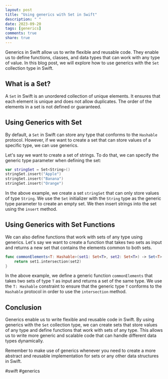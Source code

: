 ```yaml
---
layout: post
title: "Using generics with Set in Swift"
description: " "
date: 2023-09-20
tags: [generics]
comments: true
share: true
---
```


Generics in Swift allow us to write flexible and reusable code. They enable us to define functions, classes, and data types that can work with any type of value. In this blog post, we will explore how to use generics with the `Set` collection type in Swift.

## What is a Set?

A `Set` in Swift is an unordered collection of unique elements. It ensures that each element is unique and does not allow duplicates. The order of the elements in a set is not defined or guaranteed.

## Using Generics with Set

By default, a `Set` in Swift can store any type that conforms to the `Hashable` protocol. However, if we want to create a set that can store values of a specific type, we can use generics.

Let's say we want to create a set of strings. To do that, we can specify the generic type parameter when defining the set:

```swift
var stringSet = Set<String>()
stringSet.insert("Apple")
stringSet.insert("Banana")
stringSet.insert("Orange")
```

In the above example, we create a set `stringSet` that can only store values of type `String`. We use the `Set` initializer with the `String` type as the generic type parameter to create an empty set. We then insert strings into the set using the `insert` method.

## Using Generics with Set Functions

We can also define functions that work with sets of any type using generics. Let's say we want to create a function that takes two sets as input and returns a new set that contains the elements common to both sets.

```swift
func commonElements<T: Hashable>(set1: Set<T>, set2: Set<T>) -> Set<T> {
    return set1.intersection(set2)
}
```

In the above example, we define a generic function `commonElements` that takes two sets of type `T` as input and returns a set of the same type. We use the `T: Hashable` constraint to ensure that the generic type `T` conforms to the `Hashable` protocol in order to use the `intersection` method.

## Conclusion

Generics enable us to write flexible and reusable code in Swift. By using generics with the `Set` collection type, we can create sets that store values of any type and define functions that work with sets of any type. This allows us to write more generic and scalable code that can handle different data types dynamically.

Remember to make use of generics whenever you need to create a more abstract and reusable implementation for sets or any other data structures in Swift.

#swift #generics
